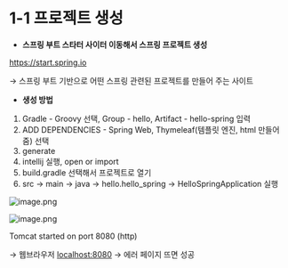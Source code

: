 # 1-1 프로젝트 생성

- **스프링 부트 스타터 사이터 이동해서 스프링 프로젝트 생성**

 https://start.spring.io

→ 스프링 부트 기반으로 어떤 스프링 관련된 프로젝트를 만들어 주는 사이트

- **생성 방법**
1. Gradle - Groovy 선택, Group - hello, Artifact - hello-spring 입력
2. ADD DEPENDENCIES - Spring Web, Thymeleaf(템플릿 엔진, html 만들어줌) 선택
3. generate
4. intellij 실행, open or import
5. build.gradle 선택해서 프로젝트로 열기
6. src → main → java → hello.hello_spring → HelloSpringApplication 실행

![image.png](1-1%20%E1%84%91%E1%85%B3%E1%84%85%E1%85%A9%E1%84%8C%E1%85%A6%E1%86%A8%E1%84%90%E1%85%B3%20%E1%84%89%E1%85%A2%E1%86%BC%E1%84%89%E1%85%A5%E1%86%BC%2018649aa13a608008a869f5d4cd23ce63/image.png)

![image.png](1-1%20%E1%84%91%E1%85%B3%E1%84%85%E1%85%A9%E1%84%8C%E1%85%A6%E1%86%A8%E1%84%90%E1%85%B3%20%E1%84%89%E1%85%A2%E1%86%BC%E1%84%89%E1%85%A5%E1%86%BC%2018649aa13a608008a869f5d4cd23ce63/image%201.png)

Tomcat started on port 8080 (http)

→ 웹브라우저 [localhost:8080](http://localhost:8080) → 에러 페이지 뜨면 성공